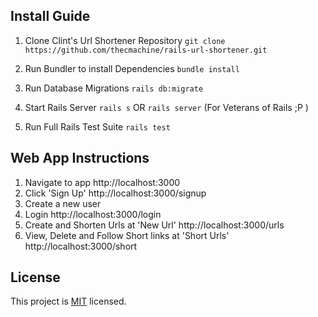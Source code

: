 ## Install Guide

1. Clone Clint's Url Shortener Repository
  ```git clone https://github.com/thecmachine/rails-url-shortener.git```

2. Run Bundler to install Dependencies
  ```bundle install```

3. Run Database Migrations
  ```rails db:migrate```

4. Start Rails Server
  ```rails s``` OR ```rails server``` (For Veterans of Rails ;P )

5. Run Full Rails Test Suite
  ```rails test```


## Web App Instructions

1. Navigate to app http://localhost:3000
2. Click 'Sign Up' http://localhost:3000/signup
3. Create a new user
4. Login http://localhost:3000/login
5. Create and Shorten Urls at 'New Url' http://localhost:3000/urls
6. View, Delete and Follow Short links at 'Short Urls' http://localhost:3000/short

## License

This project is [MIT](http://www.tldrlegal.com/license/mit-license) licensed.
